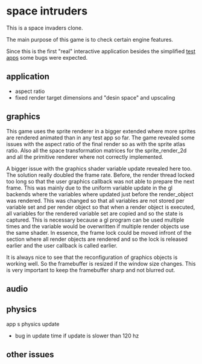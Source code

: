 # space intruders
This is a space invaders clone. 

The main purpose of this game is to check certain engine features.

Since this is the first "real" interactive application besides the simplified [test apps](https://github.com/aconstlink/natus_tests) some bugs were expected. 

## application

- aspect ratio
- fixed render target dimensions and "desin space" and upscaling

## graphics
This game uses the sprite renderer in a bigger extended where more sprites are rendered animated than in any test app so far. The game revealed some issues with the aspect ratio of the final render so as with the sprite atlas ratio. Also all the space transformation matrices for the sprite_render_2d and all the primitive renderer where not correctly implemented.

A bigger issue with the graphics shader variable  update revealed here too. The solution really doubled the frame rate. Before, the render thread locked too long so that the user graphics callback was not able to prepare the next frame. This was mainly due to the uniform variable update in the gl backends where the variables where updated just before the render_object was rendered. This was changed so that all variables are not stored per variable set and per render object so that when a render object is executed, all variables for the rendered variable set are copied and so the state is captured. This is necessary because a gl program can be used multiple times and the variable would be overwritten if multiple render objects use the same shader. 
In essence, the frame lock could be moved infront of the section where all render objects are rendered and so the lock is released earlier and the user callback is called earlier. 

It is always nice to see that the reconfiguration of graphics objects is working well. So the framebuffer is resized if the window size changes. This is very important to keep the framebuffer sharp and not blurred out.

## audio

## physics
app s physics update 
- bug in update time if update is slower than 120 hz

## other issues